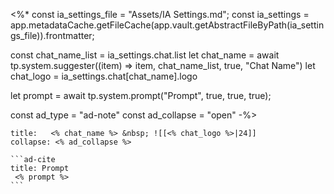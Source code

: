 <%*
const ia_settings_file = "Assets/IA Settings.md";
const ia_settings = app.metadataCache.getFileCache(app.vault.getAbstractFileByPath(ia_settings_file)).frontmatter;

const chat_name_list = ia_settings.chat.list
let chat_name = await tp.system.suggester((item) => item, chat_name_list, true, "Chat Name")
let chat_logo = ia_settings.chat[chat_name].logo

let prompt = await tp.system.prompt("Prompt", true, true, true);

const ad_type = "ad-note"
const ad_collapse = "open"
-%>
````ad-note
title:   <% chat_name %> &nbsp; ![[<% chat_logo %>|24]]
collapse: <% ad_collapse %>

```ad-cite
title: Prompt
 <% prompt %>
```


````


